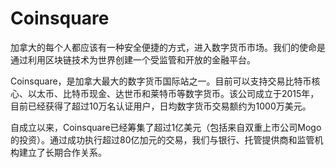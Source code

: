 # 

# Coinsquare

加拿大的每个人都应该有一种安全便捷的方式，进入数字货币市场。我们的使命是通过利用区块链技术为世界创建一个受监管和开放的金融平台。

Coinsquare，是加拿大最大的数字货币国际站之一。目前可以支持交易比特币核心、以太币、比特币现金、达世币和莱特币等数字货币。该公司成立于2015年，目前已经获得了超过10万名认证用户，日均数字货币交易额约为1000万美元。

自成立以来，Coinsquare已经筹集了超过1亿美元（包括来自双重上市公司Mogo的投资）。通过成功执行超过80亿加元的交易，我们与银行、托管提供商和监管机构建立了长期合作关系。

